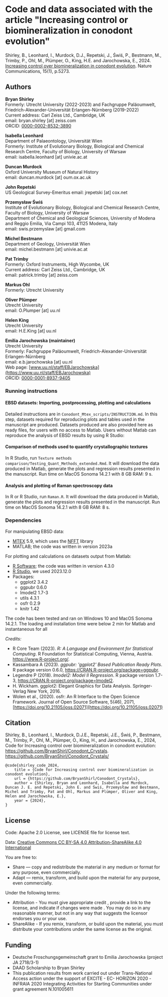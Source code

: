 # Code and data associated with the article "Increasing control or biomineralization in conodont evolution"

Shirley, B., Leonhard, I., Murdock, D.J., Repetski, J., Świś, P., Bestmann, M., Trimby, P., Ohl, M., Plümper, O., King, H.E. and Jarochowska, E., 2024. [Increasing control over biomineralization in conodont evolution](https://www.nature.com/articles/s41467-024-49526-0). Nature Communications, 15(1), p.5273.


## Authors

__Bryan Shirley__    
Formerly: Utrecht University (2022-2023) and Fachgruppe Paläoumwelt, Friedrich-Alexander-Universität Erlangen-Nürnberg  (2019-2022)    
Current address: Carl Zeiss Ltd., Cambridge, UK    
email: bryan.shirley [at] zeiss.com    
ORCID: [0000-0002-8532-3890](https://orcid.org/0000-0002-8532-3890)   

__Isabella Leonhard__    
Department of Palaeontology, Universität Wien    
Formerly: Institute of Evolutionary Biology, Biological and Chemical Research Centre, Faculty of Biology, University of Warsaw    
email: isabella.leonhard [at] univie.ac.at  

__Duncan Murdock__    
Oxford University Museum of Natural History    
email: duncan.murdock [at] oum.ox.ac.uk

__John Repetski__  
US Geological Survey-Emeritus
email: jrepetski [at] cox.net

__Przemysław Świś__     
Institute of Evolutionary Biology, Biological and Chemical Research Centre, Faculty of Biology, University of Warsaw    
Department of Chemical and Geological Sciences, University of Modena and Reggio Emilia, Via Campi 103, 41125 Modena, Italy    
email: swis.przemyslaw [at] gmail.com

__Michel Bestmann__  
Department of Geology, Universität Wien    
email: michel.bestmann [at] univie.ac.at

__Pat Trimby__  
Formerly: Oxford Instruments, High Wycombe, UK    
Current address: Carl Zeiss Ltd., Cambridge, UK    
email: patrick.trimby [at] zeiss.com

__Markus Ohl__  
Formerly: Utrecht University    

__Oliver Plümper__  
Utrecht University    
email: O.Plumper [at] uu.nl  

__Helen King__  
Utrecht University    
email: H.E.King [at] uu.nl  

__Emilia Jarochowska (maintainer)__    
Utrecht University  
Formerly: Fachgruppe Paläoumwelt, Friedrich-Alexander-Universität Erlangen-Nürnberg  
email: e.b.jarochowska [at] uu.nl    
Web page: [www.uu.nl/staff/EBJarochowska](https://www.uu.nl/staff/EBJarochowska)    
ORCID: [0000-0001-8937-9405](https://orcid.org/0000-0001-8937-9405)  

### Running instructions

#### EBSD datasets: Importing, postprocessing, plotting and calculations

Detailed instructions are in `Conodont_Mtex_scripts/INSTRUCTION.md`. In this step, datasets required for reproducing plots and tables used in the manuscript are produced. 
Datasets produced are also provided here as ready files, for users with no access to Matlab. Users without Matlab can reproduce the analysis of EBSD results by using R Studio:

#### Comparison of methods used to quantify crystallographic textures

In R Studio, run `Texture methods comparison/Testing_Quant_Methods_extended.Rmd`. It will download the data produced in Matlab, generate the plots and regression results presented in the manuscript. Run time on MacOS Sonoma 14.2.1 with 8 GB RAM: 9 s.

#### Analysis and plotting of Raman spectroscopy data

In R or R Studio, run `Raman.R`. It will download the data produced in Matlab, generate the plots and regression results presented in the manuscript. Run time on MacOS Sonoma 14.2.1 with 8 GB RAM: 8 s.

### Dependencies

For manipulating EBSD data:

* [MTEX](https://mtex-toolbox.github.io/) 5.9, which uses the [NFFT](https://www-user.tu-chemnitz.de/~potts/nfft/) library
* MATLAB; the code was written in version 2023a

For plotting and calculations on datasets output from Matlab:

* [R Software](https://www.r-project.org/); the code was written in version 4.3.0
* [R Studio](https://www.rstudio.com/categories/rstudio-ide/), we used 2023.12.0
* Packages:
  - ggplot2 3.4.2
  - ggpubr 0.6.0
  - lmodel2 1.7-3
  - utils 4.3.1
  - osfr 0.2.9
  - knitr 1.42

The code has been tested and ran on Windows 10 and MacOS Sonoma 14.2.1. The loading and installation time were below 2 min for Matlab and instantaneous for all 

*Credits:*

* R Core Team (2023). _R: A Language and Environment for Statistical Computing_. R Foundation for
  Statistical Computing, Vienna, Austria. <https://www.R-project.org/>.
* Kassambara A (2023). _ggpubr: 'ggplot2' Based Publication Ready Plots_. R package version 0.6.0,
  <https://CRAN.R-project.org/package=ggpubr>.
* Legendre P (2018). _lmodel2: Model II Regression_. R package version 1.7-3,
  <https://CRAN.R-project.org/package=lmodel2>.
* H. Wickham. ggplot2: Elegant Graphics for Data Analysis. Springer-Verlag New York, 2016.
* Wolen et al., (2020). osfr: An R Interface to the Open Science Framework. Journal of Open Source
  Software, 5(46), 2071, [https://doi.org/10.21105/joss.02071](https://doi.org/10.21105/joss.02071)

## Citation

Shirley, B., Leonhard, I., Murdock, D.J.E., Repetski, J.E., Świś, P., Bestmann, M., Trimby, P., Ohl, M., Plümper, O., King, H., and Jarochowska, E., 2024, Code for Increasing control over biomineralization in conodont evolution: https://github.com/BryanShirl/Conodont_Crystals. https://github.com/BryanShirl/Conodont_Crystals/

```
@code{shirley_code_2024,
	title = {Code for Increasing control over biomineralization in conodont evolution},
	url = {https://github.com/BryanShirl/Conodont_Crystals},
	author = {Shirley, Bryan and Leonhard, Isabella and Murdock, Duncan J. E. and Repetski, John E. and Świś, Przemysław and Bestmann, Michel and Trimby, Pat and Ohl, Markus and Plümper, Oliver and King, Helen and Jarochowska, E.},
	year = {2024},
}
```

## License

Code: Apache 2.0 License, see LICENSE file for license text.

Data: [Creative Commons CC BY-SA 4.0 Attribution-ShareAlike 4.0 International](https://creativecommons.org/licenses/by-sa/4.0/legalcode.en)

You are free to:

* Share — copy and redistribute the material in any medium or format for any purpose, even commercially.
* Adapt — remix, transform, and build upon the material for any purpose, even commercially.

Under the following terms:

*  Attribution - You must give appropriate credit , provide a link to the license, and indicate if changes were made . You may do so in any reasonable manner, but not in any way that suggests the licensor endorses you or your use.
* ShareAlike - If you remix, transform, or build upon the material, you must distribute your contributions under the same license as the original. 

## Funding

* Deutsche Froschungsgemeinschaft grant to Emilia Jarochowska (project JA 2718/3-1)
* DAAD Scholarship to Bryan Shirley
* This publication results from work carried out under Trans-National Access action under the support of EXCITE - EC- HORIZON 2020 -INFRAIA 2020 Integrating Activities for Starting Communities under grant agreement N.101005611
  
